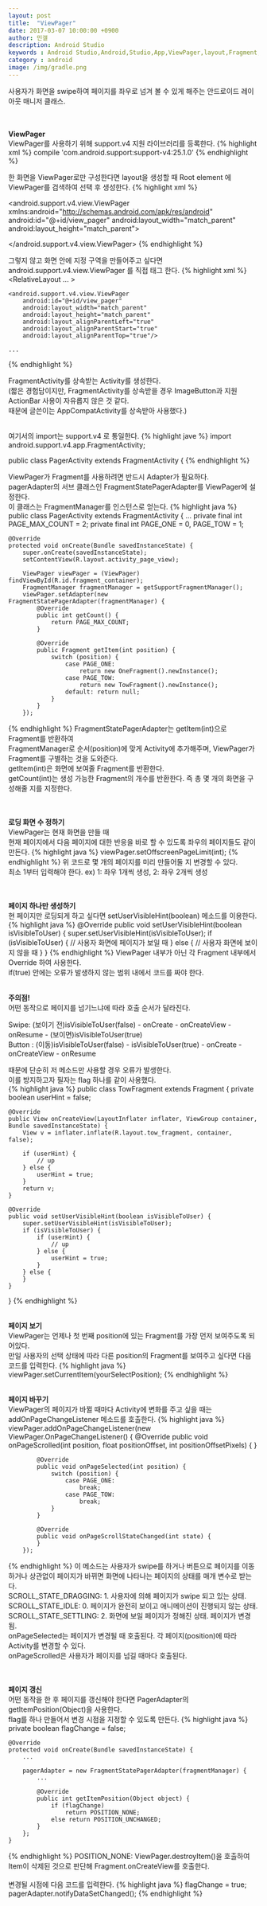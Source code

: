 ```yaml
---
layout: post
title:  "ViewPager"
date: 2017-03-07 10:00:00 +0900
author: 민갤
description: Android Studio 
keywords : Android Studio,Android,Studio,App,ViewPager,layout,Fragment,swipe
category : android
image: /img/gradle.png
---
```


사용자가 화면을 swipe하여 페이지를 좌우로 넘겨 볼 수 있게 해주는 안드로이드 레이아웃 매니저 클래스.<br>
<br>
<br>

<b class="h2">ViewPager</b><br>
ViewPager를 사용하기 위해 <span class="blue">support.v4 지원 라이브러리</span>를 등록한다.
{% highlight xml %}
 compile 'com.android.support:support-v4:25.1.0'
{% endhighlight %}
<br>

한 화면을 ViewPager로만 구성한다면 layout을 생성할 때 Root element 에 ViewPager를 검색하여 선택 후 생성한다.
{% highlight xml %}
<!--activity_page_view.xml-->
<?xml version="1.0" encoding="utf-8"?>
<android.support.v4.view.ViewPager
    xmlns:android="http://schemas.android.com/apk/res/android"
    android:id="@+id/view_pager"
    android:layout_width="match_parent"
    android:layout_height="match_parent">

</android.support.v4.view.ViewPager>
{% endhighlight %}
<br>

그렇지 않고 화면 안에 지정 구역을 만들어주고 싶다면 android.support.v4.view.ViewPager 를 직접 태그 한다.
{% highlight xml %}
<RelativeLayout ... >

    <android.support.v4.view.ViewPager
        android:id="@+id/view_pager"
        android:layout_width="match_parent"
        android:layout_height="match_parent"
        android:layout_alignParentLeft="true"
        android:layout_alignParentStart="true"
        android:layout_alignParentTop="true"/>

	...
{% endhighlight %}
<br>

FragmentActivity를 상속받는 Activity를 생성한다.<br>
(짧은 경험담이지만, FragmentActivity를 상속받을 경우 ImageButton과 지원 ActionBar 사용이 자유롭지 않은 것 같다. <br>
때문에 글쓴이는 AppCompatActivity를 상속받아 사용했다.)<br>
<br>

여기서의 import는 support.v4 로 통일한다.
{% highlight jave %}
import android.support.v4.app.FragmentActivity;

public class PagerActivity extends FragmentActivity {
{% endhighlight %}
<br>

ViewPager가 Fragment를 사용하려면 반드시 <span class="blue">Adapter</span>가 필요하다. <br>
pagerAdapter의 서브 클래스인 FragmentStatePagerAdapter를 ViewPager에 설정한다.<br>
이 클래스는 FragmentManager를 인스턴스로 얻는다.
{% highlight java %}
public class PagerActivity extends FragmentActivity {
...
    private final int PAGE_MAX_COUNT = 2;
    private final int PAGE_ONE = 0, PAGE_TOW = 1;

    @Override
    protected void onCreate(Bundle savedInstanceState) {
        super.onCreate(savedInstanceState);
        setContentView(R.layout.activity_page_view);

        ViewPager viewPager = (ViewPager) findViewById(R.id.fragment_container);
        FragmentManager fragmentManager = getSupportFragmentManager();
        viewPager.setAdapter(new FragmentStatePagerAdapter(fragmentManager) {
            @Override
            public int getCount() {
                return PAGE_MAX_COUNT;
            }

            @Override
            public Fragment getItem(int position) {
                switch (position) {
                    case PAGE_ONE:
                        return new OneFragment().newInstance();
                    case PAGE_TOW:
                        return new TowFragment().newInstance();
                    default: return null;
                }
            }
        });
{% endhighlight %}
FragmentStatePagerAdapter는 getItem(int)으로 Fragment를 반환하여 <br>
FragmentManager로 순서(position)에 맞게 Activity에 추가해주며, ViewPager가 Fragment를 구별하는 것을 도와준다.<br>
getItem(int)은 화면에 보여줄 Fragment를 반환한다.<br>
getCount(int)는 생성 가능한 Fragment의 개수를 반환한다. 즉 총 몇 개의 화면을 구성해줄 지를 지정한다.<br>
<br>
<br>

<b class="h2">로딩 화면 수 정하기</b><br>
ViewPager는 현재 화면을 만들 때<br>
현재 페이지에서 다음 페이지에 대한 반응을 바로 할 수 있도록 좌우의 페이지들도 같이 만든다.
{% highlight java %}
        viewPager.setOffscreenPageLimit(int);
{% endhighlight %}
위 코드로 몇 개의 페이지를 미리 만들어둘 지 변경할 수 있다.<br>
최소 1부터 입력해야 한다. ex) 1: 좌우 1개씩 생성, 2: 좌우 2개씩 생성<br>
<br>
<br>

<b class="h2"> 페이지 하나만 생성하기 </b><br>
현 페이지만 로딩되게 하고 싶다면 setUserVisibleHint(boolean) 메소드를 이용한다.
{% highlight java %}
    @Override
    public void setUserVisibleHint(boolean isVisibleToUser) {
        super.setUserVisibleHint(isVisibleToUser);
        if (isVisibleToUser) { 
            // 사용자 화면에 페이지가 보일 때
        } else { 
	    // 사용자 화면에 보이지 않을 때
        }
    }
{% endhighlight %}
ViewPager 내부가 아닌 각 Fragment 내부에서 Override 하여 사용한다.<br>
if(true) 안에는 오류가 발생하지 않는 범위 내에서 코드를 짜야 한다.<br>
<br>

<b class="red">주의점!</b><br>
어떤 동작으로 페이지를 넘기느냐에 따라 호출 순서가 달라진다.<br>

Swipe: (보이기 전)isVisibleToUser(false) - onCreate - onCreateView - onResume - (보이면)<span class="blue">isVisibleToUser(true)</span><br>
Button : (이동)isVisibleToUser(false) - <span class="blue">isVisibleToUser(true)</span> - onCreate - onCreateView - onResume <br>

때문에 단순히 저 메소드만 사용할 경우 오류가 발생한다. <br>
이를 방지하고자 필자는 flag 하나를 같이 사용했다.<br>
{% highlight java %}
public class TowFragment extends Fragment {
    private boolean userHint = false;

    @Override
    public View onCreateView(LayoutInflater inflater, ViewGroup container, Bundle savedInstanceState) {
        View v = inflater.inflate(R.layout.tow_fragment, container, false);
       
        if (userHint) {
            // up
        } else {
            userHint = true;
        }
        return v;
    }

    @Override
    public void setUserVisibleHint(boolean isVisibleToUser) {
        super.setUserVisibleHint(isVisibleToUser);
        if (isVisibleToUser) {
            if (userHint) {
                // up
            } else {
                userHint = true;
            }
        } else {
        }
    }
}
{% endhighlight %}
<br>
<br>

<b class="h2">페이지 보기</b><br>
ViewPager는 언제나 첫 번째 position에 있는 Fragment를 가장 먼저 보여주도록 되어있다.<br>
만일 사용자의 선택 상태에 따라 다른 position의 Fragment를 보여주고 싶다면 다음 코드를 입력한다.
{% highlight java %}
        viewPager.setCurrentItem(yourSelectPosition);
{% endhighlight %}
<br>
<br>

<b class="h2">페이지 바꾸기</b><br>
ViewPager의 페이지가 바뀔 때마다 Activity에 변화를 주고 싶을 때는 addOnPageChangeListener 메소드를 호출한다.
{% highlight java %}
        viewPager.addOnPageChangeListener(new ViewPager.OnPageChangeListener() {
            @Override
            public void onPageScrolled(int position, float positionOffset, int positionOffsetPixels) {
            }

            @Override
            public void onPageSelected(int position) {
                switch (position) {
                    case PAGE_ONE:
                        break;
                    case PAGE_TOW:
                        break;
                }
            }

            @Override
            public void onPageScrollStateChanged(int state) {
            }
        });
{% endhighlight %}
이 메소드는 사용자가 swipe를 하거나 버튼으로 페이지를 이동하거나 상관없이 페이지가 바뀌면 화면에 나타나는 페이지의 상태를 매개 변수로 받는 다.<br>
SCROLL_STATE_DRAGGING: 1. 사용자에 의해 페이지가 swipe 되고 있는 상태.<br>
SCROLL_STATE_IDLE: 0. 페이지가 완전히 보이고 애니메이션이 진행되지 않는 상태.<br>
SCROLL_STATE_SETTLING: 2. 화면에 보일 페이지가 정해진 상태. 페이지가 변경됨.<br>
onPageSelected는 페이지가 변경될 때 호출된다. 각 페이지(position)에 따라 Activity를 변경할 수 있다.<br>
onPageScrolled은 사용자가 페이지를 넘길 때마다 호출된다.<br>
<br>
<br>

<b class="h2">페이지 갱신</b><br>
어떤 동작을 한 후 페이지를 갱신해야 한다면 PagerAdapter의 getItemPosition(Object)을 사용한다.<br>
flag를 하나 만들어서 변경 시점을 지정할 수 있도록 만든다.
{% highlight java %}
    private boolean flagChange = false;

    @Override
    protected void onCreate(Bundle savedInstanceState) {
        ...

        pagerAdapter = new FragmentStatePagerAdapter(fragmentManager) {
            ...

            @Override
            public int getItemPosition(Object object) {
                if (flagChange)
                    return POSITION_NONE;
                else return POSITION_UNCHANGED;
            }
        };
    }
{% endhighlight %}
POSITION_NONE: ViewPager.destroyItem()을 호출하여 Item이 삭제된 것으로 판단해 Fragment.onCreateView를 호출한다.<br>
<br>
변경될 시점에 다음 코드를 입력한다.
{% highlight java %}
flagChange = true;
pagerAdapter.notifyDataSetChanged();
{% endhighlight %}